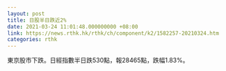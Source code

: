 ```yaml
---
layout: post
title: 日股半日跌近2%
date: 2021-03-24 11:01:48.000000000 +08:00
link: https://news.rthk.hk/rthk/ch/component/k2/1582257-20210324.htm
categories: rthk
---
```


東京股市下跌。日經指數半日跌530點，報28465點，跌幅1.83%。
